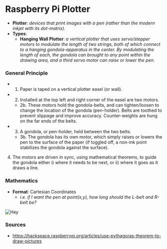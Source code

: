 # Raspberry Pi Plotter

- **Plotter**: *devices that print images with a pen (rather than the modern inkjet with its dot-matrix).*
- **Types**:
  - **Hanging Wall Plotter**: *a vertical plotter that uses servo/stepper motors to modulate the length of two strings, both of which connect to a hanging gondola-apparatus in the center. By modulating the length of each, the gondola can brought to any point within the drawing area, and a third servo motor can raise or lower the pen.*


### General Principle
- 1. Paper is taped on a vertical plotter easel (or wall).
- 2. Installed at the top left and right corner of the easel are two motors. 
  - 2b. These motors hold the gondola-belts, and can tighten/loosen to change the location of the gondola (pen-holder). Belts are toothed to prevent slippage and improve accuracy. Counter-weights are hung on the far ends of the belts.
- 3. A gondola, or pen-holder, held between the two belts.
  - 3b. The gondola has its own motor, which simply raises or lowers the pen to the surface of the paper (if toggled off, a non-ink point stabilizes the gondola against the surface).
4. The motors are driven in sync, using mathematical theorems, to guide the gondola either i) where it needs to be next, or ii) where it goes as it draws a line.

### Mathematics
- **Format**: Cartesian Coordinates
  - *i.e. if I want the pen at point(x,y), how long should the L-belt and R-belt be?*



![Hey](https://github.com/mjs375/Workshop/issues/2)





### Sources
- https://hackspace.raspberrypi.org/articles/use-pythagoras-theorem-to-draw-pictures
